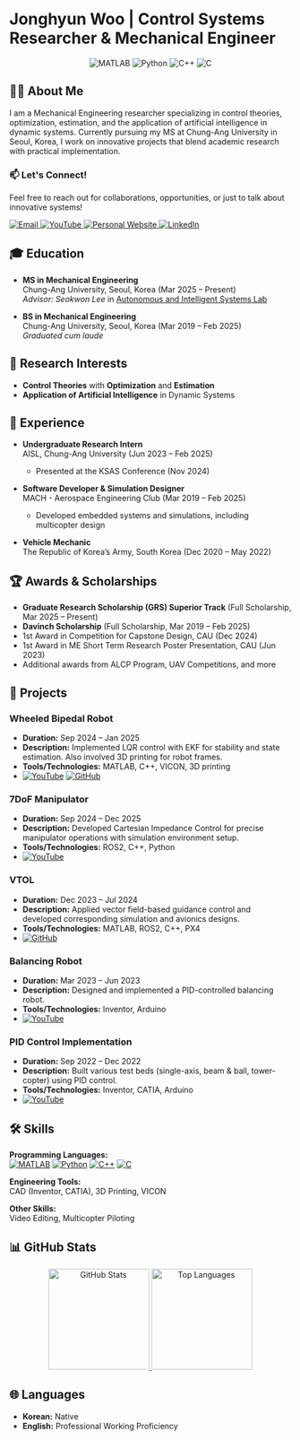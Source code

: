 # Jonghyun Woo | Control Systems Researcher & Mechanical Engineer

<p align="center">
  <img src="https://img.shields.io/badge/MATLAB-FFDD00?style=for-the-badge&logo=mathworks&logoColor=black" alt="MATLAB"/>
  <img src="https://img.shields.io/badge/Python-3776AB?style=for-the-badge&logo=python&logoColor=white" alt="Python"/>
  <img src="https://img.shields.io/badge/C++-00599C?style=for-the-badge&logo=cplusplus&logoColor=white" alt="C++"/>
  <img src="https://img.shields.io/badge/C-555555?style=for-the-badge&logo=c&logoColor=white" alt="C"/>
</p>


## 👨‍💻 About Me

I am a Mechanical Engineering researcher specializing in control theories, optimization, estimation, and the application of artificial intelligence in dynamic systems. Currently pursuing my MS at Chung-Ang University in Seoul, Korea, I work on innovative projects that blend academic research with practical implementation.

### 📫 Let's Connect!

Feel free to reach out for collaborations, opportunities, or just to talk about innovative systems!

<p align="left">
  <a href="mailto:jhwoo200@gmail.com">
    <img src="https://img.shields.io/badge/Email-jhwoo200@gmail.com-D14836?style=for-the-badge&logo=gmail&logoColor=white" alt="Email"/>
  </a>
  <a href="https://www.youtube.com/@coffeesaurs">
    <img src="https://img.shields.io/badge/YouTube-FF0000?style=for-the-badge&logo=youtube&logoColor=white" alt="YouTube"/>
  </a>
  <a href="https://woodaengtang.github.io/">
    <img src="https://img.shields.io/badge/Website-My%20Homepage-blue?style=for-the-badge&logo=About.me&logoColor=white" alt="Personal Website"/>
  </a>
  <a href="https://linkedin.com/in/jonghyun-woo-99a8b5288">
    <img src="https://img.shields.io/badge/LinkedIn-Jonghyun_Woo-0077B5?style=for-the-badge&logo=linkedin&logoColor=white" alt="LinkedIn"/>
  </a>
</p>


## 🎓 Education

- **MS in Mechanical Engineering**  
  Chung-Ang University, Seoul, Korea (Mar 2025 – Present)  
  *Advisor: Seokwon Lee* in [Autonomous and Intelligent Systems Lab](https://cau-aisl.github.io/)

- **BS in Mechanical Engineering**  
  Chung-Ang University, Seoul, Korea (Mar 2019 – Feb 2025)  
  *Graduated cum laude*

## 🔬 Research Interests

- **Control Theories** with **Optimization** and **Estimation**  
- **Application of Artificial Intelligence** in Dynamic Systems


## 💼 Experience

- **Undergraduate Research Intern**  
  AISL, Chung-Ang University (Jun 2023 – Feb 2025)  
  - Presented at the KSAS Conference (Nov 2024)

- **Software Developer & Simulation Designer**  
  MACH - Aerospace Engineering Club (Mar 2019 – Feb 2025)  
  - Developed embedded systems and simulations, including multicopter design

- **Vehicle Mechanic**  
  The Republic of Korea’s Army, South Korea (Dec 2020 – May 2022)



## 🏆 Awards & Scholarships

- **Graduate Research Scholarship (GRS) Superior Track** (Full Scholarship, Mar 2025 – Present)
- **Davinch Scholarship** (Full Scholarship, Mar 2019 – Feb 2025)
- 1st Award in Competition for Capstone Design, CAU (Dec 2024)
- 1st Award in ME Short Term Research Poster Presentation, CAU (Jun 2023)
- Additional awards from ALCP Program, UAV Competitions, and more


## 🚀 Projects

### Wheeled Bipedal Robot
- **Duration:** Sep 2024 – Jan 2025  
- **Description:** Implemented LQR control with EKF for stability and state estimation. Also involved 3D printing for robot frames.  
- **Tools/Technologies:** MATLAB, C++, VICON, 3D printing  
- [![YouTube](https://img.shields.io/badge/YouTube-D14836?style=flat-square&logo=youtube&logoColor=white)](https://youtu.be/rpD8mo0Jbuc?si=6oxrxINaZ5WzV2WU)
  [![GitHub](https://img.shields.io/badge/GitHub-181717?style=flat-square&logo=github&logoColor=white)](https://github.com/SeungbinOh/Pow_WBR_Project)

### 7DoF Manipulator
- **Duration:** Sep 2024 – Dec 2025  
- **Description:** Developed Cartesian Impedance Control for precise manipulator operations with simulation environment setup.  
- **Tools/Technologies:** ROS2, C++, Python  
- [![YouTube](https://img.shields.io/badge/YouTube-D14836?style=flat-square&logo=youtube&logoColor=white)](https://youtu.be/8_uZNhxaN30?si=s1VTe2qptOrPakys)

### VTOL
- **Duration:** Dec 2023 – Jul 2024  
- **Description:** Applied vector field-based guidance control and developed corresponding simulation and avionics designs.  
- **Tools/Technologies:** MATLAB, ROS2, C++, PX4  
- [![GitHub](https://img.shields.io/badge/GitHub-181717?style=flat-square&logo=github&logoColor=white)](https://github.com/Giromi/VTOL)

### Balancing Robot
- **Duration:** Mar 2023 – Jun 2023  
- **Description:** Designed and implemented a PID-controlled balancing robot.  
- **Tools/Technologies:** Inventor, Arduino  
- [![YouTube](https://img.shields.io/badge/YouTube-D14836?style=flat-square&logo=youtube&logoColor=white)](https://youtu.be/Yk5JCxUHXP8?si=22QjvUjzwnj8ciqf)

### PID Control Implementation
- **Duration:** Sep 2022 – Dec 2022  
- **Description:** Built various test beds (single-axis, beam & ball, tower-copter) using PID control.  
- **Tools/Technologies:** Inventor, CATIA, Arduino  
- [![YouTube](https://img.shields.io/badge/YouTube-D14836?style=flat-square&logo=youtube&logoColor=white)](https://youtu.be/0R1Dgnl3u_8?si=BLZUCkLrIrojTzTM)


## 🛠 Skills

**Programming Languages:**  
[![MATLAB](https://img.shields.io/badge/MATLAB-FFDD00?style=flat-square&logo=mathworks&logoColor=black)](https://www.mathworks.com/) [![Python](https://img.shields.io/badge/Python-3776AB?style=flat-square&logo=python&logoColor=white)](https://www.python.org/)  [![C++](https://img.shields.io/badge/C++-00599C?style=flat-square&logo=cplusplus&logoColor=white)](https://isocpp.org/)  [![C](https://img.shields.io/badge/C-555555?style=flat-square&logo=c&logoColor=white)](https://en.wikipedia.org/wiki/C_(programming_language))

**Engineering Tools:**  
CAD (Inventor, CATIA), 3D Printing, VICON

**Other Skills:**  
Video Editing, Multicopter Piloting


## 📊 GitHub Stats

<p align="center">
  <a href="https://github.com/Woodaengtang">
    <img height="180em" src="https://github-readme-stats.vercel.app/api?username=Woodaengtang&show_icons=true&theme=default" alt="GitHub Stats"/>
  </a>
  <a href="https://github.com/Woodaengtang">
    <img height="180em" src="https://github-readme-stats.vercel.app/api/top-langs/?username=Woodaengtang&layout=compact&theme=default" alt="Top Languages"/>
  </a>
</p>

## 🌐 Languages

- **Korean:** Native
- **English:** Professional Working Proficiency
